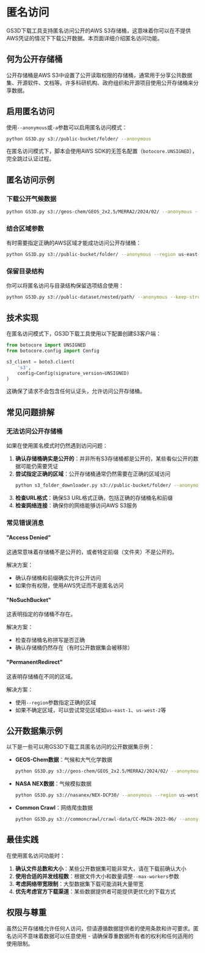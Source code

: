 # 匿名访问

GS3D下载工具支持匿名访问公开的AWS S3存储桶，这意味着你可以在不提供AWS凭证的情况下下载公开数据。本页面详细介绍匿名访问功能。

## 何为公开存储桶

公开存储桶是AWS S3中设置了公开读取权限的存储桶，通常用于分享公共数据集、开源软件、文档等。许多科研机构、政府组织和开源项目使用公开存储桶来分享数据。

## 启用匿名访问

使用`--anonymous`或`-a`参数可以启用匿名访问模式：

```bash
python GS3D.py s3://public-bucket/folder/ --anonymous
```

在匿名访问模式下，脚本会使用AWS SDK的无签名配置（`botocore.UNSIGNED`），完全跳过认证过程。

## 匿名访问示例

### 下载公开气候数据

```bash
python GS3D.py s3://geos-chem/GEOS_2x2.5/MERRA2/2024/02/ --anonymous --output-dir ./climate-data
```

### 结合区域参数

有时需要指定正确的AWS区域才能成功访问公开存储桶：

```bash
python GS3D.py s3://public-bucket/folder/ --anonymous --region us-east-1
```

### 保留目录结构

你可以将匿名访问与目录结构保留选项结合使用：

```bash
python GS3D.py s3://public-dataset/nested/path/ --anonymous --keep-structure --output-dir ./data
```

## 技术实现

在匿名访问模式下，GS3D下载工具使用以下配置创建S3客户端：

```python
from botocore import UNSIGNED
from botocore.config import Config

s3_client = boto3.client(
    's3',
    config=Config(signature_version=UNSIGNED)
)
```

这确保了请求不会包含任何认证头，允许访问公开存储桶。

## 常见问题排解

### 无法访问公开存储桶

如果在使用匿名模式时仍然遇到访问问题：

1. **确认存储桶确实是公开的**：并非所有S3存储桶都是公开的，某些看似公开的数据可能仍需要凭证
2. **尝试指定正确的区域**：公开存储桶通常仍然需要在正确的区域访问
   ```bash
   python s3_folder_downloader.py s3://public-bucket/folder/ --anonymous --region us-east-1
   ```
3. **检查URL格式**：确保S3 URL格式正确，包括正确的存储桶名和前缀
4. **检查网络连接**：确保你的网络能够访问AWS S3服务

### 常见错误消息

#### "Access Denied"

这通常意味着存储桶不是公开的，或者特定前缀（文件夹）不是公开的。

解决方案：
- 确认存储桶和前缀确实允许公开访问
- 如果你有权限，使用AWS凭证而不是匿名访问

#### "NoSuchBucket"

这表明指定的存储桶不存在。

解决方案：
- 检查存储桶名称拼写是否正确
- 确认存储桶仍然存在（有时公开数据集会被移除）

#### "PermanentRedirect"

这表明存储桶在不同的区域。

解决方案：
- 使用`--region`参数指定正确的区域
- 如果不确定区域，可以尝试常见区域如`us-east-1`、`us-west-2`等

## 公开数据集示例

以下是一些可以用GS3D下载工具匿名访问的公开数据集示例：

- **GEOS-Chem数据**：气候和大气化学数据
  ```bash
  python GS3D.py s3://geos-chem/GEOS_2x2.5/MERRA2/2024/02/ --anonymous
  ```

- **NASA NEX数据**：气候模拟数据
  ```bash
  python GS3D.py s3://nasanex/NEX-DCP30/ --anonymous --region us-west-2
  ```

- **Common Crawl**：网络爬虫数据
  ```bash
  python GS3D.py s3://commoncrawl/crawl-data/CC-MAIN-2023-06/ --anonymous
  ```

## 最佳实践

在使用匿名访问功能时：

1. **确认文件总数和大小**：某些公开数据集可能非常大，请在下载前确认大小
2. **使用合适的并发线程数**：根据文件大小和数量调整`--max-workers`参数
3. **考虑网络带宽限制**：大型数据集下载可能消耗大量带宽
4. **优先考虑官方下载渠道**：某些数据提供者可能提供更优化的下载方式

## 权限与尊重

虽然公开存储桶允许任何人访问，但请遵循数据提供者的使用条款和许可要求。匿名访问不意味着数据可以任意使用 - 请确保尊重数据所有者的权利和任何适用的使用限制。